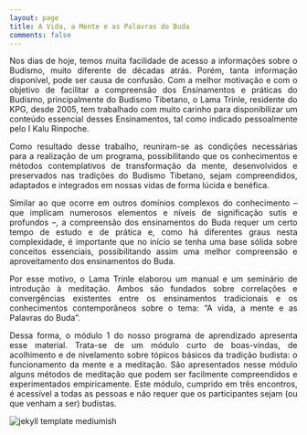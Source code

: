 ```yaml
---
layout: page
title: A Vida, a Mente e as Palavras do Buda
comments: false
---
```


<p align="justify">   Nos dias de hoje, temos muita facilidade de acesso a informações sobre o Budismo, muito diferente de décadas atrás. Porém, tanta informação disponível, pode ser causa de confusão. Com a melhor motivação e com o objetivo de facilitar a compreensão dos Ensinamentos e práticas do Budismo, principalmente do Budismo Tibetano, o Lama Trinle, residente do KPG, desde 2005, tem trabalhado com muito carinho para disponibilizar um conteúdo essencial desses Ensinamentos, tal como indicado pessoalmente pelo I Kalu Rinpoche. </p>
<p align="justify">   Como resultado desse trabalho, reuniram-se as condições necessárias para a realização de um programa, possibilitando que os conhecimentos e métodos contemplativos de transformação da mente, desenvolvidos e preservados nas tradições do Budismo Tibetano, sejam compreendidos, adaptados e integrados em nossas vidas de forma lúcida e benéfica.</p>
<p align="justify">   Similar ao que ocorre em outros domínios complexos do conhecimento – que implicam numerosos elementos e níveis de significação sutis e profundos –, a compreensão dos ensinamentos do Buda requer um certo tempo de estudo e de prática e, como há diferentes graus nesta complexidade, é importante que no início se tenha uma base sólida sobre conceitos essenciais, possibilitando assim uma melhor compreensão e aproveitamento dos ensinamentos do Buda.</p>
<p align="justify">   Por esse motivo, o Lama Trinle elaborou um manual e um seminário de introdução à meditação. Ambos são fundados sobre correlações e convergências existentes entre os ensinamentos tradicionais e os conhecimentos contemporâneos sobre o tema: “A vida, a mente e as Palavras do Buda”.</p>
<p align="justify">   Dessa forma, o módulo 1 do nosso programa de aprendizado apresenta esse material. Trata-se de um módulo curto de boas-vindas, de acolhimento e de nivelamento sobre tópicos básicos da tradição budista: o funcionamento da mente e a meditação. São apresentados nesse módulo alguns métodos de meditação que podem ser facilmente compreendidos e experimentados empiricamente. Este módulo, cumprido em três encontros, é acessível a todas as pessoas e não requer que os participantes sejam (ou que venham a ser) budistas.</p>

![jekyll template mediumish]({{site.baseurl}}/assets/images/vida-e-mente.jpeg)
